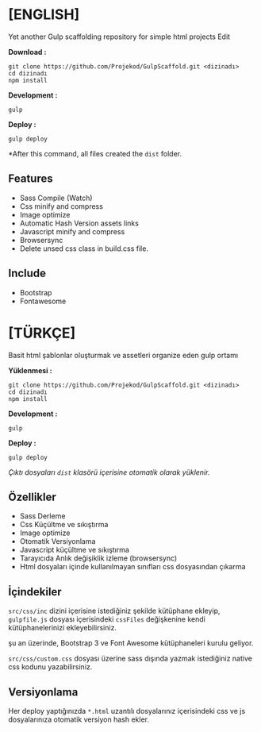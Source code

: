 [ENGLISH]
===
Yet another Gulp scaffolding repository for simple html projects Edit

**Download :**
```
git clone https://github.com/Projekod/GulpScaffold.git <dizinadı>
cd dizinadı
npm install
```
**Development :**

```
gulp
```

**Deploy :**

```
gulp deploy
```
*After this command, all files created the `dist` folder.

## Features

* Sass Compile (Watch)
* Css minify and compress 
* Image optimize
* Automatic Hash Version assets links
* Javascript minify and compress
* Browsersync
* Delete unsed css class in build.css file. 

## Include

* Bootstrap
* Fontawesome


[TÜRKÇE]
===

Basit html şablonlar oluşturmak ve assetleri organize eden 
gulp ortamı

**Yüklenmesi :**
```
git clone https://github.com/Projekod/GulpScaffold.git <dizinadı>
cd dizinadı
npm install
```


**Development :**

```
gulp
```

**Deploy :**

```
gulp deploy
```
*Çıktı dosyaları `dist` klasörü içerisine otomatik olarak yüklenir.*


## Özellikler

* Sass Derleme
* Css Küçültme ve sıkıştırma 
* Image optimize
* Otomatik Versiyonlama
* Javascript küçültme ve sıkıştırma
* Tarayıcıda Anlık değişiklik izleme (browsersync)
* Html dosyaları içinde kullanılmayan sınıfları css dosyasından çıkarma 

## İçindekiler

`src/css/inc` dizini içerisine istediğiniz şekilde kütüphane ekleyip,
`gulpfile.js` dosyası içerisindeki `cssFiles` değişkenine kendi kütüphanelerinizi ekleyebilirsiniz.

şu an üzerinde,
Bootstrap 3 ve Font Awesome kütüphaneleri kurulu geliyor.


`src/css/custom.css` dosyası üzerine sass dışında yazmak istediğiniz native css kodunu yazabilirsiniz.

## Versiyonlama

Her deploy yaptığınızda `*.html` uzantılı dosyalarınız içerisindeki css ve js dosyalarınıza otomatik versiyon hash ekler. 

